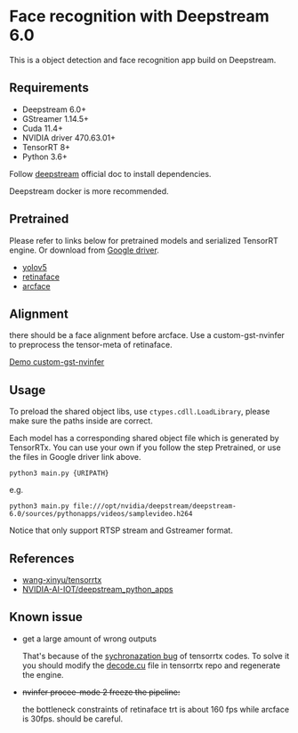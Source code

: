 # Face recognition with Deepstream 6.0
This is a object detection and face recognition app build on Deepstream.

## Requirements
+ Deepstream 6.0+
+ GStreamer 1.14.5+
+ Cuda 11.4+
+ NVIDIA driver 470.63.01+
+ TensorRT 8+
+ Python 3.6+

Follow [deepstream](https://docs.nvidia.com/metropolis/deepstream/dev-guide/text/DS_Quickstart.html#dgpu-setup-for-ubuntu) official doc to install dependencies.

Deepstream docker is more recommended.

## Pretrained
Please refer to links below for pretrained models and serialized TensorRT engine. Or download from [Google driver](https://drive.google.com/drive/folders/1HTdIhGrKP7JnKY6n8F95mI7SBnx7-4R3).
+ [yolov5](https://github.com/wang-xinyu/tensorrtx/tree/master/yolov5)
+ [retinaface](https://github.com/wang-xinyu/tensorrtx/tree/master/retinaface)
+ [arcface](https://github.com/wang-xinyu/tensorrtx/tree/master/arcface)

## Alignment
there should be a face alignment before arcface. Use a custom-gst-nvinfer to preprocess the tensor-meta of retinaface. 

[Demo custom-gst-nvinfer](https://github.com/zhouyuchong/gst-nvinfer-custom)

## Usage

To preload the shared object libs, use `ctypes.cdll.LoadLibrary`, please make sure the paths inside are correct.

Each model has a corresponding shared object file which is generated by TensorRTx. You can use your own if you follow the step Pretrained, or use the files in Google driver link above.
```
python3 main.py {URIPATH}
```
e.g.
```
python3 main.py file:///opt/nvidia/deepstream/deepstream-6.0/sources/pythonapps/videos/samplevideo.h264
```
Notice that only support RTSP stream and Gstreamer format.


## References
+ [wang-xinyu/tensorrtx](https://github.com/wang-xinyu/tensorrtx)
+ [NVIDIA-AI-IOT/deepstream_python_apps](https://github.com/NVIDIA-AI-IOT/deepstream_python_apps)

## Known issue
+ get a large amount of wrong outputs

    That's because of the [sychronazation bug](https://github.com/wang-xinyu/tensorrtx/commit/e72d9db48ba8453fd4465048a0175621f1b1c501#diff-e4f7cf998c56a033573edc39c7736317f73a28402d835ee44001bac64f386dfb) of tensorrtx codes. To solve it you should modify the [decode.cu](https://github.com/wang-xinyu/tensorrtx/blob/master/retinaface/decode.cu) file in tensorrtx repo and regenerate the engine.
+ ~~nvinfer procee-mode 2 freeze the pipeline:~~
  
  the bottleneck constraints of retinaface trt is about 160 fps while arcface is 30fps. should be careful.


